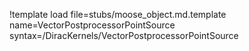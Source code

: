 !template load file=stubs/moose_object.md.template name=VectorPostprocessorPointSource syntax=/DiracKernels/VectorPostprocessorPointSource